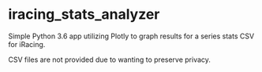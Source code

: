 # iracing_stats_analyzer
Simple Python 3.6 app utilizing Plotly to graph results for a series stats CSV for iRacing.

CSV files are not provided due to wanting to preserve privacy.
